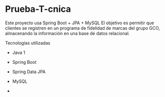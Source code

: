 # Prueba-T-cnica

Este proyecto usa Spring Boot + JPA + MySQL 
El objetivo es permitir que clientes se registren en un programa de fidelidad de marcas del grupo GCO, almacenando la información en una base de datos relacional.

Tecnologías utilizadas

- Java 1
- Spring Boot  
- Spring Data JPA 
- MySQL

- 
